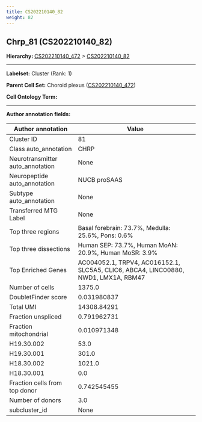 ```yaml
---
title: CS202210140_82
weight: 82
---
```

## Chrp_81 (CS202210140_82)
<b>Hierarchy: </b>
[CS202210140_472](cell_sets/CS202210140_472.md) >
[CS202210140_82](cell_sets/CS202210140_82.md)

---


**Labelset:** Cluster (Rank: 1)

**Parent Cell Set:** Choroid plexus ([CS202210140_472](cell_sets/CS202210140_472.md))



**Cell Ontology Term:** 

[MARKER GENES.]: #


---

[TRANSFERRED ANNOTATIONS.]: #


[AUTHOR ANNOTATION FIELDS.]: #


**Author annotation fields:**

| Author annotation | Value |
|-------------------|-------|
|Cluster ID|81|
|Class auto_annotation|CHRP|
|Neurotransmitter auto_annotation|None|
|Neuropeptide auto_annotation|NUCB proSAAS|
|Subtype auto_annotation|None|
|Transferred MTG Label|None|
|Top three regions|Basal forebrain: 73.7%, Medulla: 25.6%, Pons: 0.6%|
|Top three dissections|Human SEP: 73.7%, Human MoAN: 20.9%, Human MoSR: 3.9%|
|Top Enriched Genes|AC004052.1, TRPV4, AC016152.1, SLC5A5, CLIC6, ABCA4, LINC00880, NWD1, LMX1A, RBM47|
|Number of cells|1375.0|
|DoubletFinder score|0.031980837|
|Total UMI|14308.84291|
|Fraction unspliced|0.791962731|
|Fraction mitochondrial|0.010971348|
|H19.30.002|53.0|
|H19.30.001|301.0|
|H18.30.002|1021.0|
|H18.30.001|0.0|
|Fraction cells from top donor|0.742545455|
|Number of donors|3.0|
|subcluster_id|None|
